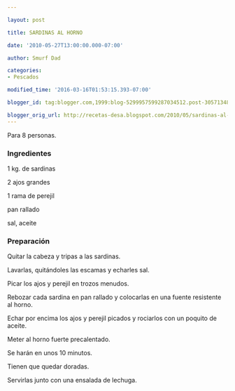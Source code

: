```yaml
---

layout: post

title: SARDINAS AL HORNO

date: '2010-05-27T13:00:00.000-07:00'

author: Smurf Dad

categories:
- Pescados

modified_time: '2016-03-16T01:53:15.393-07:00'

blogger_id: tag:blogger.com,1999:blog-5299957599287034512.post-3057134888518699107

blogger_orig_url: http://recetas-desa.blogspot.com/2010/05/sardinas-al-horno.html
---
```


Para 8 personas.

<h3>Ingredientes</h3>

1 kg. de sardinas

2 ajos grandes

1 rama de perejil

pan rallado

sal, aceite

<h3>Preparación</h3>

Quitar la cabeza y tripas a las sardinas.

Lavarlas, quitándoles las escamas y echarles sal.

Picar los ajos y perejil en trozos menudos.

Rebozar cada sardina en pan rallado y colocarlas en una fuente resistente al horno.

Echar por encima los ajos y perejil picados y rociarlos con un poquito de aceite.

Meter al horno fuerte precalentado.

Se harán en unos 10 minutos.

Tienen que quedar doradas.

Servirlas junto con una ensalada de lechuga.

